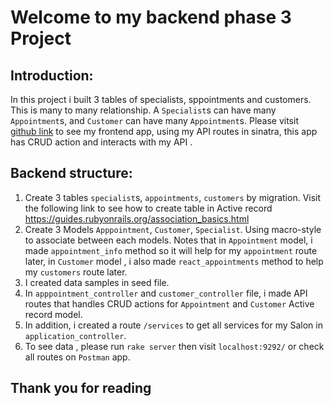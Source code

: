 # Welcome to my backend phase 3 Project
## Introduction:
In this project i built 3 tables of specialists, sppointments and customers. This is many to many relationship. A `Specialist`s can have many `Appointment`s, and `Customer` can have many `Appointment`s. Please vitsit [github link](https://github.com/thuytien134/phase3-my-app-frontend-project) to see my frontend app, using my API routes in sinatra, this app has CRUD action and interacts with my API .
## Backend structure:
1.  Create 3 tables `specialist`s, `appointments`, `customers` by migration. Visit the following link to see how to create table in Active record https://guides.rubyonrails.org/association_basics.html
2. Create 3 Models `Apppointment`, `Customer`, `Specialist`. Using macro-style to associate between each models. Notes that in `Appointment` model, i made `appointment_info` method so it will help for my `appointment` route later, in `Customer` model , i also made `react_appointments` method to help my `customers` route later.
3. I created data samples in seed file.
4. In `apppointment_controller` and `customer_controller` file, i made API routes that handles CRUD actions for `Appointment` and `Customer` Active record model.
5. In addition, i created a route `/services` to get all services for my Salon in `application_controller`.
6. To see data , please  run  `rake server` then visit `localhost:9292/` or check all routes on `Postman` app.
## Thank you for reading